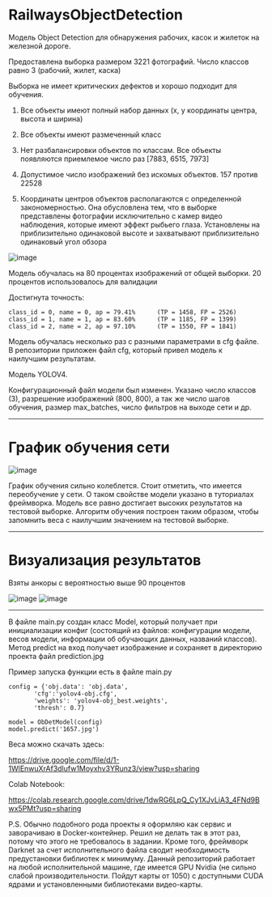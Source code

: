 # RailwaysObjectDetection

Модель Object Detection для обнаружения рабочих, касок и жилеток на железной дороге. 

Предоставлена выборка размером 3221 фотографий. Число классов равно 3 (рабочий, жилет, каска)

Выборка не имеет критических дефектов и хорошо подходит для обучения.

1. Все объекты имеют полный набор данных (x, y координаты центра, высота и ширина)

2. Все объекты имеют размеченный класс

3. Нет разбалансировки объектов по классам. Все объекты появляются приемлемое число раз [7883, 6515, 7973]

4. Допустимое число изображений без искомых объектов. 157 против 22528

5. Координаты центров объектов располагаются с определенной закономерностью. Она обусловлена тем, что в выборке представлены фотографии исключительно с камер видео наблюдения, которые имеют эффект рыбьего глаза. Установлены на приблизительно одинаковой высоте и захватывают приблизительно одинаковый угол обзора

![image](https://user-images.githubusercontent.com/29977757/196367938-e4119bb0-b516-49ae-bb55-ee0cc7636cfc.png)


Модель обучалась на 80 процентах изображений от общей выборки. 20 процентов использовалось для валидации 

Достигнута точность: 

```
class_id = 0, name = 0, ap = 79.41%   	 (TP = 1458, FP = 2526) 
class_id = 1, name = 1, ap = 83.60%   	 (TP = 1185, FP = 1399) 
class_id = 2, name = 2, ap = 97.10%   	 (TP = 1550, FP = 1841) 
```

Модель обучалась несколько раз с разными параметрами в cfg файле. В репозитории приложен файл cfg, который привел модель к наилучшим результатам.

Модель YOLOV4. 

Конфигурационный файл модели был изменен. Указано число классов (3), разрешение изображений (800, 800), а так же число шагов обучения, размер max_batches, число фильтров на выходе сети и др. 

---------

# График обучения сети

![image](https://user-images.githubusercontent.com/29977757/196161975-1617a208-f295-45af-abf5-4e3b2005583b.png)

График обучения сильно колеблется. Стоит отметить, что имеется переобучение у сети. О таком свойстве модели указано в туториалах фреймворка. Модель все равно достигает высоких результатов на тестовой выборке. Алгоритм обучения построен таким образом, чтобы запомнить веса с наилучшим значением на тестовой выборке. 

---------
# Визуализация результатов
Взяты анкоры с вероятностью выше 90 процентов

![image](https://user-images.githubusercontent.com/29977757/196162072-1e838b10-80ed-493f-a861-b376eef4a627.png)
![image](https://user-images.githubusercontent.com/29977757/196368616-edde87fc-e085-4550-ad0f-bcedef07c0c4.png)


---------

В файле main.py создан класс Model, который получает при инициализации конфиг (состоящий из файлов: конфигурации модели, весов модели, информации об обучающих данных, названий классов). Метод predict на вход получает изображение и сохраняет в директорию проекта файл prediction.jpg

Пример запуска функции есть в файле main.py
```
config = {'obj.data': 'obj.data', 
       'cfg':'yolov4-obj.cfg',
       'weights': 'yolov4-obj_best.weights', 
       'thresh': 0.7}
       
model = ObDetModel(config)
model.predict('1657.jpg')
```

Веса можно скачать здесь:

https://drive.google.com/file/d/1-1WlEnwuXrAf3dlufw1Moyxhv3YRunz3/view?usp=sharing

Colab Notebook:

https://colab.research.google.com/drive/1dwRG6LpQ_Cy1XJvLiA3_4FNd9Bwx5PMt?usp=sharing

P.S. Обычно подобного рода проекты я оформляю как сервис и заворачиваю в Docker-контейнер. Решил не делать так в этот раз, потому что этого не требовалось в задании. Кроме того, фреймворк Darknet за счет исполнительного файла сводит необходимость предустановки библиотек к минимуму. Данный репозиторий работает на любой исполнительной машине, где имеется GPU Nvidia (не сильно слабой производительности. Пойдут карты от 1050) с доступными CUDA ядрами и установленными библиотеками видео-карты. 
